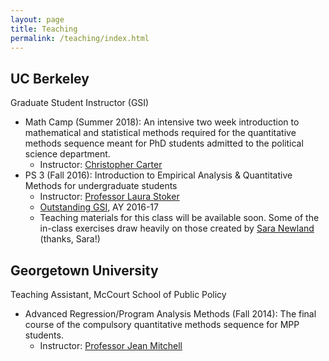```yaml
---
layout: page
title: Teaching
permalink: /teaching/index.html
---
```


## UC Berkeley
Graduate Student Instructor (GSI)
* Math Camp (Summer 2018): An intensive two week introduction to mathematical and statistical methods required for the quantitative methods sequence meant for PhD students admitted to the political science department.
	- Instructor: [Christopher Carter](http://christopherleecarter.com/)
* PS 3 (Fall 2016): Introduction to Empirical Analysis & Quantitative Methods for undergraduate students 
	- Instructor: [Professor Laura Stoker](http://polisci.berkeley.edu/people/person/laura-stoker) 
	- [Outstanding GSI](http://gsi.berkeley.edu/programs-services/award-programs/ogsi/), AY 2016-17 
	- Teaching materials for this class will be available soon. Some of the in-class exercises draw heavily on those created by [Sara Newland](https://scholar.harvard.edu/snewland) (thanks, Sara!)

## Georgetown University
Teaching Assistant, McCourt School of Public Policy
* Advanced Regression/Program Analysis Methods (Fall 2014): The final course of the compulsory quantitative methods sequence for MPP students. 
	- Instructor: [Professor Jean Mitchell](https://gufaculty360.georgetown.edu/s/faculty-profile?netid=mitchejm%2F)